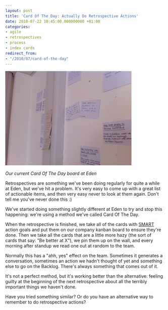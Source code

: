 ```yaml
---
layout: post
title: 'Card Of The Day: Actually Do Retrospective Actions'
date: 2010-07-22 10:45:00.000000000 +01:00
categories:
- agile
- retrospectives
- process
- index cards
redirect_from:
- "/2010/07/card-of-the-day"
---
```

![Current cards of the day at eden](/files/card-of-the-day-1.png)

*Our current Card Of The Day board at Eden*

Retrospectives are something we've been doing regularly for quite a while at Eden, but we've hit a problem. It's very easy to come up with a great list of actionable items, and then very easy never to look at them again. Don't tell me you've never done this :)

We've started doing something slightly different at Eden to try and stop this happening: we're using a method we've called Card Of The Day.  

When the retrospective is finished, we take all of the cards with [SMART](http://en.wikipedia.org/wiki/SMART_criteria) action goals and put them on our company kanban board to ensure they're done. Then we take all the cards that are a little more hazy (the sort of cards that say: "Be better at X"), we pin them up on the wall, and every morning after standup we read one out at random to the team.

Normally this has a "ahh, yes" effect on the team. Sometimes it generates a conversation, sometimes an action we hadn't thought of yet and something else to go on the Backlog. There's always something that comes out of it.

It's not a perfect method, but it's working better than the alternative: feeling guilty at the beginning of the next retrospective about all the terribly important things we haven't done.

Have you tried something similar? Or do you have an alternative way to remember to do retrospective actions?
